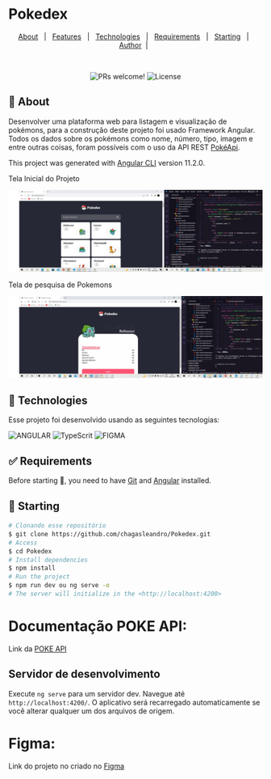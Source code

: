 # Pokedex ##
<p align="center">
  <a href="#dart-about">About</a> &#xa0; | &#xa0; 
  <a href="#sparkles-features">Features</a> &#xa0; | &#xa0;
  <a href="#rocket-technologies">Technologies</a> &#xa0; | &#xa0;
  <a href="#white_check_mark-requirements">Requirements</a> &#xa0; | &#xa0;
  <a href="#checkered_flag-starting">Starting</a> &#xa0; | &#xa0;
  <a href="https://github.com/chagasleandro" target="_blank">Author</a>&#xa0; | &#xa0
  
</p>

<br>

<p align="center">
 <img src="https://img.shields.io/static/v1?label=PRs&message=welcome&color=49AA26&labelColor=000000" alt="PRs welcome!" />

  <img alt="License" src="https://img.shields.io/static/v1?label=license&message=MIT&color=49AA26&labelColor=000000">
</p>

## :dart: About ##
Desenvolver uma plataforma web para listagem e visualização de pokémons, para a construção deste projeto foi usado Framework Angular. Todos os dados sobre os pokémons como nome, número, tipo, imagem e entre outras coisas, foram possíveis com o uso da API REST [PokéApi](https://pokeapi.co/docs/v2). 

This project was generated with [Angular CLI](https://github.com/angular/angular-cli) version 11.2.0.
<p>Tela Inicial do Projeto</p>
<img src="/src/assets/poke1.jpg">
<p>Tela de pesquisa de Pokemons</p>
<img src="/src/assets/poke2.jpg">


## :rocket: Technologies ##

Esse projeto foi desenvolvido usando as seguintes tecnologias:

<img  alt="ANGULAR"
     src="https://img.shields.io/badge/ANGULAR-E34F26?style=for-the-badge&logo=angular&logoColor=white"/>
<img alt="TypeScrit"
      src="https://img.shields.io/badge/typescript-%231572B6.svg?style=for-the-badge&logo=tpescript&logoColor=white"/>
 <img alt="FIGMA"
      src="https://img.shields.io/badge/figma-%231572B6.svg?style=for-the-badge&logo=figma&logoColor=white"/>

## :white_check_mark: Requirements ##

Before starting :checkered_flag:, you need to have [Git](https://git-scm.com) and [Angular](https://angular.io/guide/setup-local) installed.

## :checkered_flag: Starting ##
```bash
# Clonando esse repositório
$ git clone https://github.com/chagasleandro/Pokedex.git
# Access
$ cd Pokedex
# Install dependencies
$ npm install
# Run the project
$ npm run dev ou ng serve -o 
# The server will initialize in the <http://localhost:4200>
```
# Documentação POKE API:

Link da [POKE API](https://pokeapi.co/docs/v2)

## Servidor de desenvolvimento

Execute `ng serve` para um servidor dev. Navegue até `http://localhost:4200/`. O aplicativo será recarregado automaticamente se você alterar qualquer um dos arquivos de origem.

# Figma:
Link do projeto no criado no [Figma](https://www.figma.com/file/AZ6mvD0UbYSqVBVoSIptu1/Pokedesk?t=idimxOO1c9aBO8BD-0)


